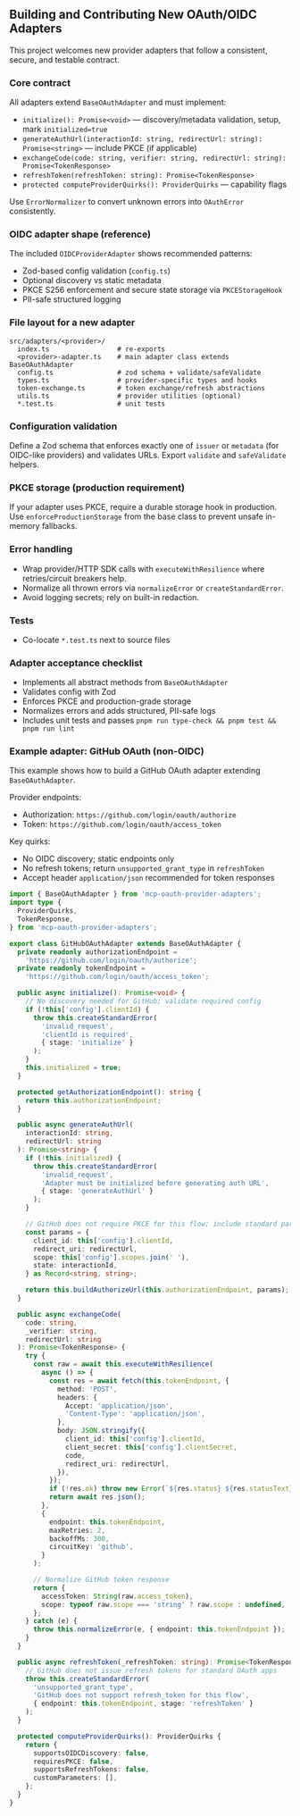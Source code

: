 ## Building and Contributing New OAuth/OIDC Adapters

This project welcomes new provider adapters that follow a consistent, secure,
and testable contract.

### Core contract

All adapters extend `BaseOAuthAdapter` and must implement:

- `initialize(): Promise<void>` — discovery/metadata validation, setup, mark
  `initialized=true`
- `generateAuthUrl(interactionId: string, redirectUrl: string): Promise<string>`
  — include PKCE (if applicable)
- `exchangeCode(code: string, verifier: string, redirectUrl: string): Promise<TokenResponse>`
- `refreshToken(refreshToken: string): Promise<TokenResponse>`
- `protected computeProviderQuirks(): ProviderQuirks` — capability flags

Use `ErrorNormalizer` to convert unknown errors into `OAuthError` consistently.

### OIDC adapter shape (reference)

The included `OIDCProviderAdapter` shows recommended patterns:

- Zod-based config validation (`config.ts`)
- Optional discovery vs static metadata
- PKCE S256 enforcement and secure state storage via `PKCEStorageHook`
- PII-safe structured logging

### File layout for a new adapter

```
src/adapters/<provider>/
  index.ts                 # re-exports
  <provider>-adapter.ts    # main adapter class extends BaseOAuthAdapter
  config.ts                # zod schema + validate/safeValidate
  types.ts                 # provider-specific types and hooks
  token-exchange.ts        # token exchange/refresh abstractions
  utils.ts                 # provider utilities (optional)
  *.test.ts                # unit tests
```

### Configuration validation

Define a Zod schema that enforces exactly one of `issuer` or `metadata` (for
OIDC-like providers) and validates URLs. Export `validate` and `safeValidate`
helpers.

### PKCE storage (production requirement)

If your adapter uses PKCE, require a durable storage hook in production. Use
`enforceProductionStorage` from the base class to prevent unsafe in-memory
fallbacks.

### Error handling

- Wrap provider/HTTP SDK calls with `executeWithResilience` where
  retries/circuit breakers help.
- Normalize all thrown errors via `normalizeError` or `createStandardError`.
- Avoid logging secrets; rely on built-in redaction.

### Tests

- Co-locate `*.test.ts` next to source files

### Adapter acceptance checklist

- Implements all abstract methods from `BaseOAuthAdapter`
- Validates config with Zod
- Enforces PKCE and production-grade storage
- Normalizes errors and adds structured, PII-safe logs
- Includes unit tests and passes
  `pnpm run type-check && pnpm test && pnpm run lint`

### Example adapter: GitHub OAuth (non-OIDC)

This example shows how to build a GitHub OAuth adapter extending
`BaseOAuthAdapter`.

Provider endpoints:

- Authorization: `https://github.com/login/oauth/authorize`
- Token: `https://github.com/login/oauth/access_token`

Key quirks:

- No OIDC discovery; static endpoints only
- No refresh tokens; return `unsupported_grant_type` in `refreshToken`
- Accept header `application/json` recommended for token responses

```ts
import { BaseOAuthAdapter } from 'mcp-oauth-provider-adapters';
import type {
  ProviderQuirks,
  TokenResponse,
} from 'mcp-oauth-provider-adapters';

export class GitHubOAuthAdapter extends BaseOAuthAdapter {
  private readonly authorizationEndpoint =
    'https://github.com/login/oauth/authorize';
  private readonly tokenEndpoint =
    'https://github.com/login/oauth/access_token';

  public async initialize(): Promise<void> {
    // No discovery needed for GitHub; validate required config
    if (!this['config'].clientId) {
      throw this.createStandardError(
        'invalid_request',
        'clientId is required',
        { stage: 'initialize' }
      );
    }
    this.initialized = true;
  }

  protected getAuthorizationEndpoint(): string {
    return this.authorizationEndpoint;
  }

  public async generateAuthUrl(
    interactionId: string,
    redirectUrl: string
  ): Promise<string> {
    if (!this.initialized) {
      throw this.createStandardError(
        'invalid_request',
        'Adapter must be initialized before generating auth URL',
        { stage: 'generateAuthUrl' }
      );
    }

    // GitHub does not require PKCE for this flow; include standard params
    const params = {
      client_id: this['config'].clientId,
      redirect_uri: redirectUrl,
      scope: this['config'].scopes.join(' '),
      state: interactionId,
    } as Record<string, string>;

    return this.buildAuthorizeUrl(this.authorizationEndpoint, params);
  }

  public async exchangeCode(
    code: string,
    _verifier: string,
    redirectUrl: string
  ): Promise<TokenResponse> {
    try {
      const raw = await this.executeWithResilience(
        async () => {
          const res = await fetch(this.tokenEndpoint, {
            method: 'POST',
            headers: {
              Accept: 'application/json',
              'Content-Type': 'application/json',
            },
            body: JSON.stringify({
              client_id: this['config'].clientId,
              client_secret: this['config'].clientSecret,
              code,
              redirect_uri: redirectUrl,
            }),
          });
          if (!res.ok) throw new Error(`${res.status} ${res.statusText}`);
          return await res.json();
        },
        {
          endpoint: this.tokenEndpoint,
          maxRetries: 2,
          backoffMs: 300,
          circuitKey: 'github',
        }
      );

      // Normalize GitHub token response
      return {
        accessToken: String(raw.access_token),
        scope: typeof raw.scope === 'string' ? raw.scope : undefined,
      };
    } catch (e) {
      throw this.normalizeError(e, { endpoint: this.tokenEndpoint });
    }
  }

  public async refreshToken(_refreshToken: string): Promise<TokenResponse> {
    // GitHub does not issue refresh tokens for standard OAuth apps
    throw this.createStandardError(
      'unsupported_grant_type',
      'GitHub does not support refresh_token for this flow',
      { endpoint: this.tokenEndpoint, stage: 'refreshToken' }
    );
  }

  protected computeProviderQuirks(): ProviderQuirks {
    return {
      supportsOIDCDiscovery: false,
      requiresPKCE: false,
      supportsRefreshTokens: false,
      customParameters: [],
    };
  }
}
```
